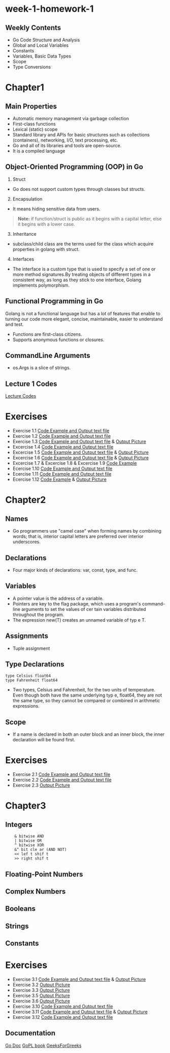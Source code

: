 # week-1-homework-1

## Weekly Contents

- Go Code Structure and Analysis
- Global and Local Variables
- Constants
- Variables, Basic Data Types
- Scope
- Type Conversions

# Chapter1

## Main Properties

- Automatic memory management via garbage collection
- First-class functions
- Lexical (static) scope
- Standard library and APIs for basic structures such as collections (containers), networking, I/O, text processing, etc.
- Go and all of its libraries and tools are open-source.
- It is a compiled language

## Object-Oriented Programming (OOP) in Go
1. Struct
- Go does not support custom types through classes but structs.
2. Encapsulation
- It means hiding sensitive data from users.
> **Note:** if function/struct is public as it begins with a capital letter, else it begins with a lower case.
3. Inheritance
- subclass/child class are the terms used for the class which acquire properties in golang with struct.
4. Interfaces
- The interface is a custom type that is used to specify a set of one or more method signatures.By treating objects of different types in a consistent way, as long as they stick to one interface, Golang implements polymorphism.

## Functional Programming in Go
Golang is not a functional language but has a lot of features that enable to turning our code more elegant, concise, maintainable, easier to understand and test.
- Functions are first-class citizens.
- Supports anonymous functions or closures.

## CommandLine Arguments

- os.Args is a slice of strings.

## Lecture 1 Codes

[Lecture Codes](./code/ch1/greeting)

# Exercises
- Exercise 1.1
    [Code Example and Output text file](./code/ch1/echo)
- Exercise 1.2
    [Code Example and Output text file](./code/ch1/echo2)
- Exercise 1.3
    [Code Example and Output text file](./code/ch1/echo3)   &   [Output Picture](./code/pics/echo3.png) 
- Excercise 1.4
    [Code Example and Output text file](./code/ch1/dup2)
- Excercise 1.5
    [Code Example and Output text file](./code/ch1/lissajous)   &    [Output Picture](./code/pics/lissajouss_green.png)
- Excercise 1.6
    [Code Example and Output text file](./code/ch1/lissajous)   &    [Output Picture](./code/pics/changing_img.png)
- Excercise 1.7 & Excercise 1.8 & Excercise 1.9
    [Code Example](./code/ch1/fetch)
- Ecercise 1.10
    [Code Example and Output text file](./code/ch1/fetch)
- Ecercise 1.11
    [Code Example and Output text file](./code/ch1/fetchall)
- Ecercise 1.12
    [Code Example](./code/ch1/fetch)    &   [Output Picture](./code/pics/cycles=20.png)
# Chapter2

## Names
- Go programmers use "camel case" when forming names by combining words; that is, interior capital letters are preferred over interior underscores.
## Declarations
- Four major kinds of declarations: var, const, type, and func.

## Variables
- A pointer value is the address of a variable.
- Pointers are key to the flag package, which uses a program's command-line arguments to set
the values of cer tain variables distributed throughout the program.
- The expression new(T) creates an unnamed variable of typ e T.

## Assignments
- Tuple assignment
## Type Declarations
    type Celsius float64
    type Fahrenheit float64

- Two types, Celsius and Fahrenheit, for the two units of temperature. Even though both have the same underlying typ e, float64, they are not the same type, so they cannot be compared or combined in arithmetic expressions.

## Scope

- If a name is declared in both an outer block and an inner block, the inner declaration will be found first.

# Exercises
- Exercise 2.1
    [Code Example and Output text file](./code/ch2/cf)
- Exercise 2.2
    [Code Example and Output text file](./code/ch2/meterconv)
- Exercise 2.3
    [Output Picture](./code/pics/popcountVSlooppopcount.png)

# Chapter3

## Integers
        & bitwise AND
        | bitwise OR
        ^ bitwise XOR
        &^ bit cle ar (AND NOT)
        << lef t shif t
        >> right shif t
## Floating-Point Numbers
## Complex Numbers
## Booleans
## Strings
## Constants

# Exercises
- Exercise 3.1
    [Code Example and Output text file](./code/ch3/surface) &   [Output Picture](./code/ch3/surface/output1.png)
- Exercise 3.2
    [Output Picture](./code/ch3/surface/output2.png)
- Exercise 3.3
    [Output Picture](./code/ch3/surface/output3.png)
- Exercise 3.5
    [Output Picture](./code/pics/web_mandelbrot.png)
- Exercise 3.6
    [Output Picture](./code/pics/web_colored.png)
- Exercise 3.10
    [Code Example and Output text file](./code/ch3/printints)
- Exercise 3.11
    [Code Example and Output text file](./code/ch3/printints)   &   [Output Picture](./code/pics/floating_point.png)
- Exercise 3.12
    [Code Example and Output text file](./code/ch3/printints)

## Documentation

[Go Doc](https://go.dev/doc/)
[GoPL book](https://drive.google.com/file/d/1kvsEfCuOYecBrfy12tTI1kDDbC4e4AVy/view?usp=sharing)
[GeeksForGreeks](www.geeksforgeeks.org/object-oriented-programming-in-golang/)